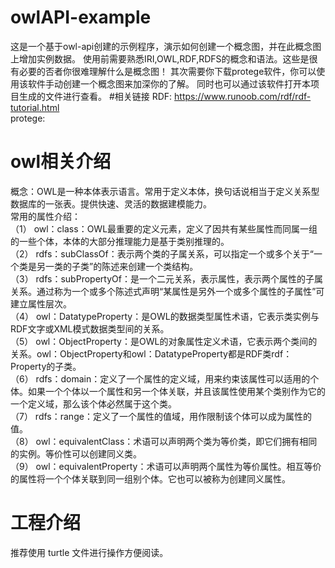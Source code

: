 # owlAPI-example
这是一个基于owl-api创建的示例程序，演示如何创建一个概念图，并在此概念图上增加实例数据。
使用前需要熟悉IRI,OWL,RDF,RDFS的概念和语法。这些是很有必要的否者你很难理解什么是概念图！
其次需要你下载protege软件，你可以使用该软件手动创建一个概念图来加深你的了解。
同时也可以通过该软件打开本项目生成的文件进行查看。
#相关链接
RDF: https://www.runoob.com/rdf/rdf-tutorial.html  
protege:
# owl相关介绍  
概念：OWL是一种本体表示语言。常用于定义本体，换句话说相当于定义关系型数据库的一张表。提供快速、灵活的数据建模能力。  
常用的属性介绍：  
（1）	owl：class：OWL最重要的定义元素，定义了因共有某些属性而同属一组的一些个体，本体的大部分推理能力是基于类别推理的。   
（2）	rdfs：subClassOf：表示两个类的子属关系，可以指定一个或多个关于“一个类是另一类的子类”的陈述来创建一个类结构。    
（3）	rdfs：subPropertyOf：是一个二元关系，表示属性，表示两个属性的子属关系。通过称为一个或多个陈述式声明“某属性是另外一个或多个属性的子属性”可建立属性层次。   
（4）	owl：DatatypeProperty：是OWL的数据类型属性术语，它表示类实例与RDF文字或XML模式数据类型间的关系。   
（5）	owl：ObjectProperty：是OWL的对象属性定义术语，它表示两个类间的关系。owl：ObjectProperty和owl：DatatypeProperty都是RDF类rdf：Property的子类。   
（6）	rdfs：domain：定义了一个属性的定义域，用来约束该属性可以适用的个体。如果一个个体以一个属性和另一个体关联，并且该属性使用某个类别作为它的一个定义域，那么该个体必然属于这个类。   
（7）	rdfs：range：定义了一个属性的值域，用作限制该个体可以成为属性的值。  
（8）	owl：equivalentClass：术语可以声明两个类为等价类，即它们拥有相同的实例。等价性可以创建同义类。   
（9）	owl：equivalentProperty：术语可以声明两个属性为等价属性。相互等价的属性将一个个体关联到同一组别个体。它也可以被称为创建同义属性。  

# 工程介绍
推荐使用 turtle 文件进行操作方便阅读。
